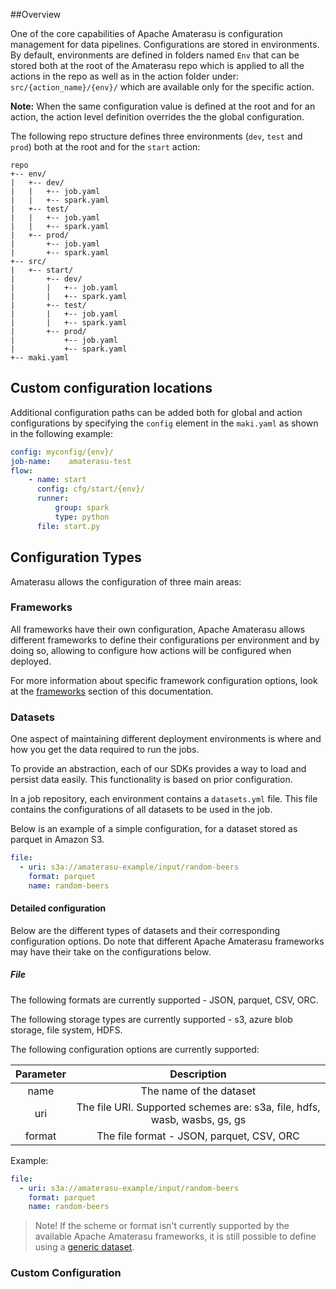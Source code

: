 <!--
  ~ Licensed to the Apache Software Foundation (ASF) under one or more
  ~ contributor license agreements.  See the NOTICE file distributed with
  ~ this work for additional information regarding copyright ownership.
  ~ The ASF licenses this file to You under the Apache License, Version 2.0
  ~ (the "License"); you may not use this file except in compliance with
  ~ the License.  You may obtain a copy of the License at
  ~
  ~      http://www.apache.org/licenses/LICENSE-2.0
  ~
  ~ Unless required by applicable law or agreed to in writing, software
  ~ distributed under the License is distributed on an "AS IS" BASIS,
  ~ WITHOUT WARRANTIES OR CONDITIONS OF ANY KIND, either express or implied.
  ~ See the License for the specific language governing permissions and
  ~ limitations under the License.
  -->  
##Overview

One of the core capabilities of Apache Amaterasu is configuration management for data pipelines. Configurations are stored in environments. By default, environments are defined in folders named `Env` that can be stored both at the root of the Amaterasu repo which is applied to all the actions in the repo as well as in the action folder under: `src/{action_name}/{env}/` which are available only for the specific action. 

**Note:** When the same configuration value is defined at the root and for an action, the action level definition overrides the the global configuration.

The following repo structure defines three environments (`dev`, `test` and `prod`) both at the root and for the `start` action:
 
```
repo
+-- env/
|   +-- dev/
|   |   +-- job.yaml
|   |   +-- spark.yaml
|   +-- test/
|   |   +-- job.yaml
|   |   +-- spark.yaml
|   +-- prod/
|       +-- job.yaml
|       +-- spark.yaml
+-- src/
|   +-- start/
|       +-- dev/
|       |   +-- job.yaml
|       |   +-- spark.yaml
|       +-- test/
|       |   +-- job.yaml
|       |   +-- spark.yaml
|       +-- prod/
|           +-- job.yaml
|           +-- spark.yaml
+-- maki.yaml 

```

## Custom configuration locations

Additional configuration paths can be added both for global and action configurations by specifying the `config` element in the `maki.yaml` as shown in the following example:

```yaml
config: myconfig/{env}/
job-name:    amaterasu-test
flow:
    - name: start
      config: cfg/start/{env}/
      runner:
          group: spark
          type: python        
      file: start.py

```

## Configuration Types

Amaterasu allows the configuration of three main areas:

### Frameworks

All frameworks have their own configuration, Apache Amaterasu allows different frameworks to define their configurations per environment and by doing so, allowing to configure how actions will be configured when deployed.

For more information about specific framework configuration options, look at the [frameworks](frameworks/) section of this documentation.

### Datasets 

One aspect of maintaining different deployment environments is where and how you get the data required to run the jobs.

To provide an abstraction, each of our SDKs provides a way to load and persist data easily. This functionality is based on prior configuration.

In a job repository, each environment contains a ```datasets.yml``` file. This file contains the configurations of all datasets to be used in the job.

Below is an example of a simple configuration, for a dataset stored as parquet in Amazon S3.

```yaml
file:
  - uri: s3a://amaterasu-example/input/random-beers
    format: parquet
    name: random-beers
```

#### Detailed configuration
Below are the different types of datasets and their corresponding configuration options.
Do note that different Apache Amaterasu frameworks may have their take on the configurations below.
##### File
The following formats are currently supported - JSON, parquet, CSV, ORC.

The following storage types are currently supported - s3, azure blob storage, file system, HDFS.

The following configuration options are currently supported:

| Parameter | Description |
|:---------:|:-----------:|
| name      |The name of the dataset|
| uri       |The file URI. Supported schemes are: s3a, file, hdfs, wasb, wasbs, gs, gs|
| format    |The file format - JSON, parquet, CSV, ORC|

Example:
```yaml
file:
  - uri: s3a://amaterasu-example/input/random-beers
    format: parquet
    name: random-beers
``` 

> Note! If the scheme or format isn't currently supported by the available Apache Amaterasu frameworks, it is still possible to define using a [generic dataset](#generic).
 
### Custom Configuration